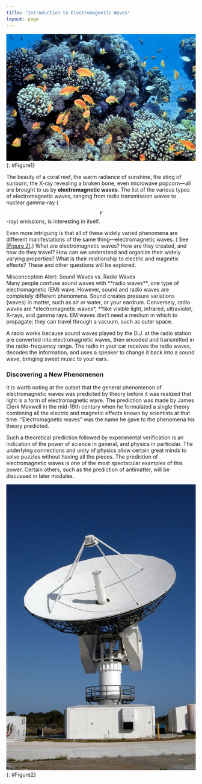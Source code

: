 ```yaml
---
title: "Introduction to Electromagnetic Waves"
layout: page
---    
```


![A photo showing many orange and pale blue colored fish, swimming over a coral reef in the blue waters of the Gulf of Eilat.](../resources/Figure_24_00_01.jpg "Human eyes detect these orange &#x201C;sea goldie&#x201D; fish swimming over a coral reef in the blue waters of the Gulf of Eilat (Red Sea) using visible light. (credit: Daviddarom, Wikimedia Commons)")
{: #Figure1}

The beauty of a coral reef, the warm radiance of sunshine, the sting of sunburn,
the X-ray revealing a broken bone, even microwave popcorn—all are brought to us
by **electromagnetic waves**. The list of the various types of electromagnetic
waves, ranging from radio transmission waves to nuclear gamma-ray ( $$\gamma $$
-ray) emissions, is interesting in itself.

Even more intriguing is that all of these widely varied phenomena are different
manifestations of the same thing—electromagnetic waves. (
See [[Figure 2]](#Figure2).) What are electromagnetic waves? How are they
created, and how do they travel? How can we understand and organize their widely
varying properties? What is their relationship to electric and magnetic effects?
These and other questions will be explored.

<div class="note" data-has-label="true" data-label="" markdown="1">
<div class="title">
Misconception Alert: Sound Waves vs. Radio Waves
</div>
Many people confuse sound waves with **radio waves**, one type of electromagnetic (EM) wave. However, sound and radio waves are completely different phenomena. Sound creates pressure variations (waves) in matter, such as air or water, or your eardrum. Conversely, radio waves are *electromagnetic waves*, **like visible light, infrared, ultraviolet, X-rays, and gamma rays. EM waves don’t need a medium in which to propagate; they can travel through a vacuum, such as outer space.

A radio works because sound waves played by the D.J. at the radio station are
converted into electromagnetic waves, then encoded and transmitted in the
radio-frequency range. The radio in your car receives the radio waves, decodes
the information, and uses a speaker to change it back into a sound wave,
bringing sweet music to your ears.

</div>

### Discovering a New Phenomenon

It is worth noting at the outset that the general phenomenon of electromagnetic
waves was predicted by theory before it was realized that light is a form of
electromagnetic wave. The prediction was made by James Clerk Maxwell in the
mid-19th century when he formulated a single theory combining all the electric
and magnetic effects known by scientists at that time. “Electromagnetic waves”
was the name he gave to the phenomena his theory predicted.

Such a theoretical prediction followed by experimental verification is an
indication of the power of science in general, and physics in particular. The
underlying connections and unity of physics allow certain great minds to solve
puzzles without having all the pieces. The prediction of electromagnetic waves
is one of the most spectacular examples of this power. Certain others, such as
the prediction of antimatter, will be discussed in later modules.

![The large, round dish antenna looking like a giant white saucer is shown. It rests on a pillar shaped structure with a moveable tracking system that allows it to point towards a target object, send out electromagnetic waves, and collect any signals that bounce back from the target object. ](../resources/Figure_24_00_02.jpg "The electromagnetic waves sent and received by this 50-foot radar dish antenna at Kennedy Space Center in Florida are not visible, but help track expendable launch vehicles with high-definition imagery. The first use of this C-band radar dish was for the launch of the Atlas V rocket sending the New Horizons probe toward Pluto. (credit: NASA)")
{: #Figure2}
